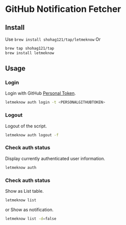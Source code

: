 # GitHub Notification Fetcher

## Install
Use `brew install shohag121/tap/letmeknow`
Or
```bash
brew tap shohag121/tap
brew install letmeknow
```

## Usage

### Login
Login with GitHub [Personal Token](https://github.com/settings/tokens).
```bash
letmeknow auth login -t <PERSONALGITHUBTOKEN>
```
### Logout
Logout of the script.
```bash
letmeknow auth logout -f
```
### Check auth status
Display currently authenticated user information.
```bash
letmeknow auth
```

### Check auth status
Show as List table.
```bash
letmeknow list
```

or 
Show as notification.
```bash
letmeknow list -d=false
```

